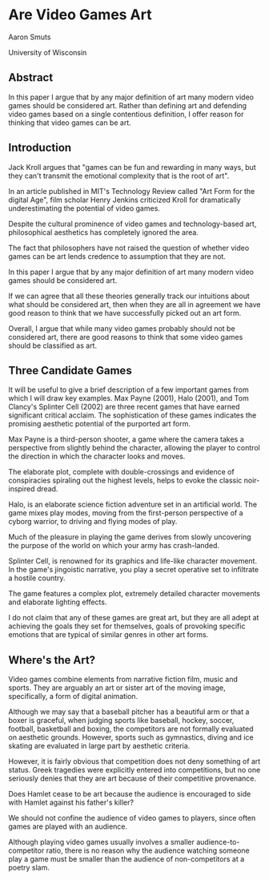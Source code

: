 # Are Video Games Art
Aaron Smuts

University of Wisconsin

## Abstract
In this paper I argue that by any major definition of art many modern video games should be considered art. Rather than defining art and defending video games based on a single contentious definition, I offer reason for thinking that video games can be art.

## Introduction
Jack Kroll argues that "games can be fun and rewarding in many ways, but they can't transmit the emotional complexity that is the root of art".

In an article published in MIT's Technology Review called "Art Form for the digital Age", film scholar Henry Jenkins criticized Kroll for dramatically underestimating the potential of video games.

Despite the cultural prominence of video games and technology-based art, philosophical aesthetics has completely ignored the area.

The fact that philosophers have not raised the question of whether video games can be art lends credence to assumption that they are not.

In this paper I argue that by any major definition of art many modern video games should be considered art.

If we can agree that all these theories generally track our intuitions about what should be considered art, then when they are all in agreement we have good reason to think that we have successfully picked out an art form.

Overall, I argue that while many video games probably should not be considered art, there are good reasons to think that some video games should be classified as art.

## Three Candidate Games
It will be useful to give a brief description of a few important games from which I will draw key examples. Max Payne (2001), Halo (2001), and Tom Clancy's Splinter Cell (2002) are three recent games that have earned significant critical acclaim. The sophistication of these games indicates the promising aesthetic potential of the purported art form.

Max Payne is a third-person shooter, a game where the camera takes a perspective from slightly behind the character, allowing the player to control the direction in which the character looks and moves.

The elaborate plot, complete with double-crossings and evidence of conspiracies spiraling out the highest levels, helps to evoke the classic noir-inspired dread.


Halo, is an elaborate science fiction adventure set in an artificial world. The game mixes play modes, moving from the first-person perspective of a cyborg warrior, to driving and flying modes of play.

Much of the pleasure in playing the game derives from slowly uncovering the purpose of the world on which your army has crash-landed.

Splinter Cell, is renowned for its graphics and life-like character movement. In the game's jingoistic narrative, you play a secret operative set to infiltrate a hostile country.

The game features a complex plot, extremely detailed character movements and elaborate lighting effects.

I do not claim that any of these games are great art, but they are all adept at achieving the goals they set for themselves, goals of provoking specific emotions that are typical of similar genres in other art forms.

## Where's the Art?
Video games combine elements from narrative fiction film, music and sports. They are arguably an art or sister art of the moving image, specifically, a form of digital animation.

Although we may say that a baseball pitcher has a beautiful arm or that a boxer is graceful, when judging sports like baseball, hockey, soccer, football, basketball and boxing, the competitors are not formally evaluated on aesthetic grounds. However, sports such as gymnastics, diving and ice skating are evaluated in large part by aesthetic criteria.

However, it is fairly obvious that competition does not deny something of art status. Greek tragedies were explicitly entered into competitions, but no one seriously denies that they are art because of their competitive provenance.

Does Hamlet cease to be art because the audience is encouraged to side with Hamlet against his father's killer?

We should not confine the audience of video games to players, since often games are played with an audience.

Although playing video games usually involves a smaller audience-to-competitor ratio, there is no reason why the audience watching someone play a game must be smaller than the audience of non-competitors at a poetry slam.
